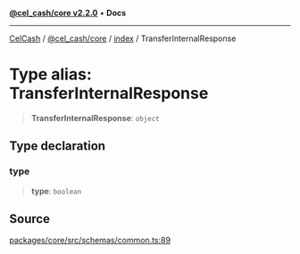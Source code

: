 [**@cel_cash/core v2.2.0**](../../README.md) • **Docs**

***

[CelCash](../../../../packages.md) / [@cel\_cash/core](../../README.md) / [index](../README.md) / TransferInternalResponse

# Type alias: TransferInternalResponse

> **TransferInternalResponse**: `object`

## Type declaration

### type

> **type**: `boolean`

## Source

[packages/core/src/schemas/common.ts:89](https://github.com/Pyxlab/celcash/blob/9e2eeefc75067a4b86d18d5bb144eb4446f097c2/packages/core/src/schemas/common.ts#L89)
